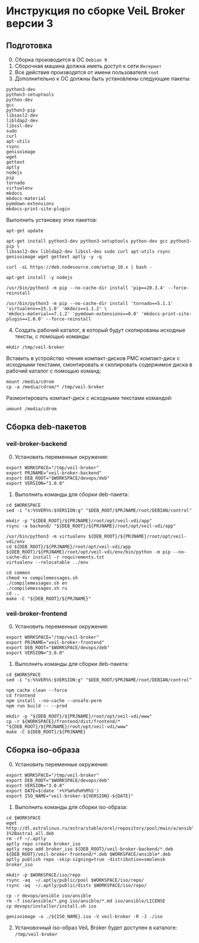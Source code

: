 # Инструкция по сборке VeiL Broker версии 3
## Подготовка
0. Сборка производится в ОС `Debian 9`
1. Сборочная машина должна иметь доступ к сети `Интернет`
2. Все действия производятся от имени пользователя `root`
3. Дополнительно к ОС должны быть установлены следующие пакеты:
```
python3-dev
python3-setuptools
python-dev
gcc
python3-pip
libsasl2-dev
libldap2-dev
libssl-dev
sudo
curl
apt-utils
rsync
genisoimage
wget
gettext
aptly
nodejs
pip
tornado
virtualenv
mkdocs
mkdocs-material
pymdown-extensions
mkdocs-print-site-plugin
```
Выполнить установку этих пакетов:
```
apt-get update

apt-get install python3-dev python3-setuptools python-dev gcc python3-pip \
libsasl2-dev libldap2-dev libssl-dev sudo curl apt-utils rsync genisoimage wget gettext aptly -y -q

curl -sL https://deb.nodesource.com/setup_10.x | bash -

apt-get install -y nodejs

/usr/bin/python3 -m pip --no-cache-dir install 'pip==20.3.4' --force-reinstall

/usr/bin/python3 -m pip --no-cache-dir install 'tornado==5.1.1' 'virtualenv==15.1.0' 'mkdocs==1.1.2' \
'mkdocs-material==7.1.2' 'pymdown-extensions==8.0' 'mkdocs-print-site-plugin==1.0.0' --force-reinstall
```
4. Создать рабочий каталог, в который будут скопированы исходные тексты, с помощью команды:
```
mkdir /tmp/veil-broker
```
Вставить в устройство чтения компакт-дисков РМС компакт-диск с исходными текстами, смонтировать и скопировать содержимое диска в рабочий каталог с помощью команд:
```
mount /media/cdrom
cp -a /media/cdrom/* /tmp/veil-broker
```
Размонтировать компакт-диск с исходными текстами командой:
```
umount /media/cdrom
```
## Сборка deb-пакетов
### veil-broker-backend
0. Установить переменные окружения:
```
export WORKSPACE="/tmp/veil-broker"
export PRJNAME="veil-broker-backend"
export DEB_ROOT="$WORKSPACE/devops/deb"
export VERSION="3.0.0"
```
1. Выполнить команды для сборки deb-пакета:
```
cd $WORKSPACE
sed -i "s:%%VER%%:$VERSION:g" "$DEB_ROOT/$PRJNAME/root/DEBIAN/control"

mkdir -p "${DEB_ROOT}/${PRJNAME}/root/opt/veil-vdi/app"
rsync -a backend/ "${DEB_ROOT}/${PRJNAME}/root/opt/veil-vdi/app"

/usr/bin/python3 -m virtualenv ${DEB_ROOT}/${PRJNAME}/root/opt/veil-vdi/env
cd ${DEB_ROOT}/${PRJNAME}/root/opt/veil-vdi/app
${DEB_ROOT}/${PRJNAME}/root/opt/veil-vdi/env/bin/python -m pip --no-cache-dir install -r requirements.txt
virtualenv --relocatable ../env

cd common
chmod +x compilemessages.sh
./compilemessages.sh en
./compilemessages.sh ru
cd ..
make -C "${DEB_ROOT}/${PRJNAME}"
```
### veil-broker-frontend
0. Установить переменные окружения:
```
export WORKSPACE="/tmp/veil-broker"
export PRJNAME="veil-broker-frontend"
export DEB_ROOT="$WORKSPACE/devops/deb"
export VERSION="3.0.0"
```
1. Выполнить команды для сборки deb-пакета:
```
cd $WORKSPACE
sed -i "s:%%VER%%:$VERSION:g" "$DEB_ROOT/$PRJNAME/root/DEBIAN/control"

npm cache clean --force
cd frontend
npm install --no-cache --unsafe-perm
npm run build -- --prod

mkdir -p "${DEB_ROOT}/${PRJNAME}/root/opt/veil-vdi/www"
cp -r ${WORKSPACE}/frontend/dist/frontend/* "${DEB_ROOT}/${PRJNAME}/root/opt/veil-vdi/www"
make -C ${DEB_ROOT}/${PRJNAME}
```
## Сборка iso-образа
0. Установить переменные окружения:
```
export WORKSPACE="/tmp/veil-broker"
export DEB_ROOT="$WORKSPACE/devops/deb"
export VERSION="3.0.0"
export DATE=$(date '+%Y%m%d%H%M%S')
export ISO_NAME="veil-broker-${VERSION}-${DATE}"
```
1. Выполнить команды для сборки iso-образа:
```
cd $WORKSPACE
wget http://dl.astralinux.ru/astra/stable/orel/repository/pool/main/a/ansible/ansible_2.7.7%2Bdfsg-1%2Bastra1_all.deb
rm -rf ~/.aptly
aptly repo create broker_iso
aptly repo add broker_iso ${DEB_ROOT}/veil-broker-backend/*.deb ${DEB_ROOT}/veil-broker-frontend/*.deb $WORKSPACE/ansible*.deb
aptly publish repo -skip-signing=true -distribution=smolensk broker_iso

mkdir -p $WORKSPACE/iso/repo
rsync -aq  ~/.aptly/public/pool $WORKSPACE/iso/repo/
rsync -aq  ~/.aptly/public/dists $WORKSPACE/iso/repo/

cp -r devops/ansible iso/ansible
rm -f iso/ansible/*.png iso/ansible/*.md iso/ansible/LICENSE
cp devops/installer/install.sh iso

genisoimage -o ./${ISO_NAME}.iso -V veil-broker -R -J ./iso
```
2. Установочный iso-образ VeiL Broker будет доступен в каталоге: `/tmp/veil-broker`